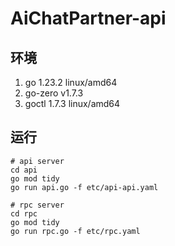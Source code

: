 # AiChatPartner-api

## 环境
1. go 1.23.2 linux/amd64
2. go-zero v1.7.3
3. goctl 1.7.3 linux/amd64

## 运行

```shell
# api server
cd api
go mod tidy
go run api.go -f etc/api-api.yaml

# rpc server
cd rpc
go mod tidy
go run rpc.go -f etc/rpc.yaml
```
